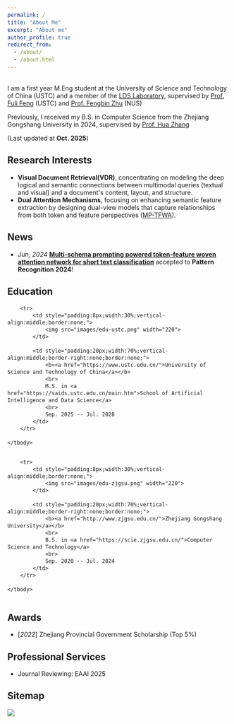 ```yaml
---
permalink: /
title: "About Me"
excerpt: "About me"
author_profile: true
redirect_from: 
  - /about/
  - /about.html
---
```


<!-- ## About me -->
<br>I am a first year M.Eng student at the University of Science and Technology of China (USTC) and a member of the [LDS Laboratory](https://data-science.ustc.edu.cn/_upload/tpl/15/04/5380/template5380/main.htm), supervised by [Prof. Fuli Feng](https://fulifeng.github.io/) (USTC) and [Prof. Fengbin Zhu](https://fengbinzhu.github.io/) (NUS)

Previously, I received my B.S. in Computer Science from the Zhejiang Gongshang University in 2024, supervised by [Prof. Hua Zhang](https://mypage.zjgsu.edu.cn/scie/zh2/main.htm)

(Last updated at **Oct. 2025**)

## Research Interests
* **Visual Document Retrieval(VDR)**, concentrating on modeling the deep logical and semantic connections between multimodal queries (textual and visual) and a document's content, layout, and structure.
* **Dual Attention Mechanisms**, focusing on enhancing semantic feature extraction by designing dual-view models that capture relationships from both token and feature perspectives ([MP-TFWA](https://www.sciencedirect.com/science/article/pii/S0031320324005338)).

## News

* *Jun, 2024* [**Multi-schema prompting powered token-feature woven attention network for short text classification**](https://www.sciencedirect.com/science/article/pii/S0031320324005338) accepted to **Pattern Recognition 2024**!


## Education

<table style="width:100%;border:0px;border-spacing:0px;border-collapse:separate;margin-right:0;margin-left:0;font-size:0.95em;">
    <tbody>

        <tr>
            <td style="padding:8px;width:30%;vertical-align:middle;border:none;"> 
                <img src="images/edu-ustc.png" width="220">
            </td>
            
            <td style="padding:20px;width:70%;vertical-align:middle;border-right:none;border:none;">
                <b><a href="https://www.ustc.edu.cn/">University of Science and Technology of China</a></b>
                <br>
                M.S. in <a href="https://saids.ustc.edu.cn/main.htm">School of Artificial Intelligence and Data Science</a>
                <br>
                Sep. 2025 -- Jul. 2028
            </td>            
        </tr>
        
    </tbody>
</table>

<table style="width:100%;border:0px;border-spacing:0px;border-collapse:separate;margin-right:0;margin-left:0;font-size:0.95em;">
    <tbody>

        <tr>
            <td style="padding:8px;width:30%;vertical-align:middle;border:none;"> 
                <img src="images/edu-zjgsu.png" width="220">
            </td>
            
            <td style="padding:20px;width:70%;vertical-align:middle;border-right:none;border:none;">
                <b><a href="http://www.zjgsu.edu.cn/">Zhejiang Gongshang University</a></b>
                <br>
                B.S. in <a href="https://scie.zjgsu.edu.cn/">Computer Science and Technology</a>
                <br>
                Sep. 2020 -- Jul. 2024
            </td>            
        </tr>
        
    </tbody>
</table>

## Awards
* [_2022_] Zhejiang Provincial Government Scholarship (Top 5%)

## Professional Services
* Journal Reviewing: EAAI 2025

## Sitemap
<a href='https://mapmyvisitors.com/web/1byms'  title='Visit tracker'><img src='https://mapmyvisitors.com/map.png?cl=ffffff&w=a&t=n&d=btLq34XI2nnGpd1ApP8U3fFsJ-GFGgsdYasHz405qf0&co=2d78ad&ct=ffffff'/></a>